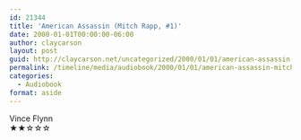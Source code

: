 ```yaml
---
id: 21344
title: 'American Assassin (Mitch Rapp, #1)'
date: 2000-01-01T00:00:00-06:00
author: claycarson
layout: post
guid: http://claycarson.net/uncategorized/2000/01/01/american-assassin-mitch-rapp-1/
permalink: /timeline/media/audiobook/2000/01/01/american-assassin-mitch-rapp-1/
categories:
  - Audiobook
format: aside
---
```

<div class="media-details"></div>

<div class="media-creator">Vince Flynn</div>

<div class="media-rating">★★☆☆☆</div>